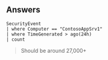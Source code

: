 ## Answers

~~~
SecurityEvent 
| where Computer == "ContosoAppSrv1"
| where TimeGenerated > ago(24h) 
| count 
~~~
> Should be around 27,000+